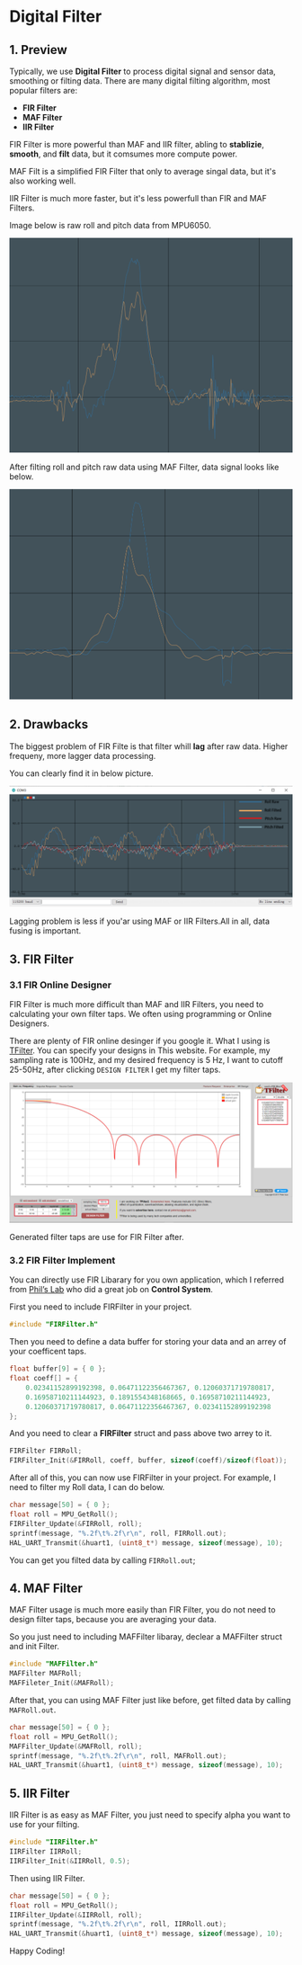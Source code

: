 # Digital Filter

## 1. Preview

Typically, we use **Digital Filter** to process digital signal and sensor data, smoothing or filting data. There are many digital filting algorithm, most popular filters are:

- **FIR Filter**
- **MAF Filter**
- **IIR Filter**

FIR Filter is more powerful than MAF and IIR filter, abling to **stablizie**, **smooth**, and **filt** data, but it comsumes more compute power.

MAF Filt is a simplified FIR Filter that only to average singal data, but it's also working well.

IIR Filter is much more faster, but it's less powerfull than FIR and MAF Filters.

Image below is raw roll and pitch data from MPU6050.

![Raw-Data](Images/RollPitch.png)

After filting roll and pitch raw data using MAF Filter, data signal looks like below.

![Filted-Data](Images/FiltedData.png)

## 2. Drawbacks

The biggest problem of FIR Filte is that filter whill **lag** after raw data. Higher frequeny, more lagger data processing.

You can clearly find it in below picture.

![Drawback](Images/Drawback.png)

Lagging problem is less if you'ar using MAF or IIR Filters.All in all, data fusing is important.

## 3. FIR Filter

### 3.1 FIR Online Designer

FIR Filter is much more difficult than MAF and IIR Filters, you need to calculating your own filter taps. We often using programming or Online Designers.

There are plenty of FIR online desinger if you google it. What I using is [TFilter](http://t-filter.engineerjs.com). You can specify your designs in This website. For example, my sampling rate is 100Hz, and my desired frequency is 5 Hz, I want to cutoff 25-50Hz, after clicking `DESIGN FILTER` I get my filter taps.

![TFilter](Images/TFilter.png)

Generated filter taps are use for FIR Filter after.

### 3.2 FIR Filter Implement

You can directly use FIR Libarary for you own application, which I referred from [Phil’s Lab](https://www.youtube.com/channel/UCVryWqJ4cSlbTSETBHpBUWw) who did a great job on **Control System**.

First you need to include FIRFilter in your project.

```c
#include "FIRFilter.h"
```

Then you need to define a data buffer for storing your data and an arrey of your coefficent taps.

```c
float buffer[9] = { 0 };
float coeff[] = {
    0.02341152899192398, 0.06471122356467367, 0.12060371719780817,
    0.16958710211144923, 0.1891554348168665, 0.16958710211144923,
    0.12060371719780817, 0.06471122356467367, 0.02341152899192398
};
```

And you need to clear a **FIRFilter** struct and pass above two arrey to it.

```c
FIRFilter FIRRoll;
FIRFilter_Init(&FIRRoll, coeff, buffer, sizeof(coeff)/sizeof(float));
```

After all of this, you can now use FIRFilter in your project. For example, I need to filter my Roll data, I can do below.

```c
char message[50] = { 0 };
float roll = MPU_GetRoll();
FIRFilter_Update(&FIRRoll, roll);
sprintf(message, "%.2f\t%.2f\r\n", roll, FIRRoll.out);
HAL_UART_Transmit(&huart1, (uint8_t*) message, sizeof(message), 10);
```

You can get you filted data by calling `FIRRoll.out`;

## 4. MAF Filter

MAF Filter usage is much more easily than FIR Filter, you do not need to design filter taps, because you are averaging your data.

So you just need to including MAFFilter libaray, declear a MAFFilter struct and init Filter.

```c
#include "MAFFilter.h"
MAFFilter MAFRoll;
MAFFileter_Init(&MAFRoll);
```

After that, you can using MAF Filter just like before, get filted data by calling `MAFRoll.out`.

```c
char message[50] = { 0 };
float roll = MPU_GetRoll();
MAFFilter_Update(&MAFRoll, roll);
sprintf(message, "%.2f\t%.2f\r\n", roll, MAFRoll.out);
HAL_UART_Transmit(&huart1, (uint8_t*) message, sizeof(message), 10);
```

## 5. IIR Filter

IIR Filter is as easy as MAF Filter, you just need to specify alpha you want to use for your filting.

```c
#include "IIRFilter.h"
IIRFilter IIRRoll;
IIRFilter_Init(&IIRRoll, 0.5);
```

Then using IIR Filter.

```c
char message[50] = { 0 };
float roll = MPU_GetRoll();
IIRFilter_Update(&IIRRoll, roll);
sprintf(message, "%.2f\t%.2f\r\n", roll, IIRRoll.out);
HAL_UART_Transmit(&huart1, (uint8_t*) message, sizeof(message), 10);
```

Happy Coding!
